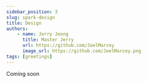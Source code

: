```yaml
---
sidebar_position: 3
slug: spark-design
title: Design
authors:
    - name: Jerry Jeong
      title: Master Jerry
      url: https://github.com/JoelMarcey
      image_url: https://github.com/JoelMarcey.png
tags: [greetings]
---
```


Coming soon
